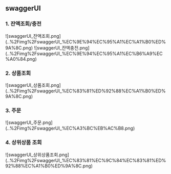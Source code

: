<h2>swaggerUI</h2>

<h3>1. 잔액조회/충전</h3>
![swaggerUI_잔액조회.png](..%2Fimg%2FswaggerUI_%EC%9E%94%EC%95%A1%EC%A1%B0%ED%9A%8C.png)
![swaggerUI_잔액충전.png](..%2Fimg%2FswaggerUI_%EC%9E%94%EC%95%A1%EC%B6%A9%EC%A0%84.png)

<h3>2. 상품조회</h3>
![swaggerUI_상품조회.png](..%2Fimg%2FswaggerUI_%EC%83%81%ED%92%88%EC%A1%B0%ED%9A%8C.png)

<h3>3. 주문</h3>
![swaggerUI_주문.png](..%2Fimg%2FswaggerUI_%EC%A3%BC%EB%AC%B8.png)

<h3>4. 상위상품 조회</h3>
![swaggerUI_상위상품조회.png](..%2Fimg%2FswaggerUI_%EC%83%81%EC%9C%84%EC%83%81%ED%92%88%EC%A1%B0%ED%9A%8C.png)



